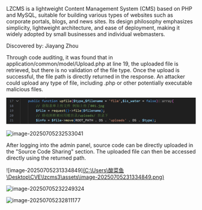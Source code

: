 LZCMS is a lightweight Content Management System (CMS) based on PHP and MySQL, suitable for building various types of websites such as corporate portals, blogs, and news sites. Its design philosophy emphasizes simplicity, lightweight architecture, and ease of deployment, making it widely adopted by small businesses and individual webmasters.

Discovered by: Jiayang Zhou

Through code auditing, it was found that in application/common/model/Upload.php at line 19, the uploaded file is retrieved, but there is no validation of the file type. Once the upload is successful, the file path is directly returned in the response. An attacker could upload any type of file, including .php or other potentially executable malicious files.

![image-20250705231127920](https://raw.githubusercontent.com/kklzzcun/CMS/main/assets/image-20250705231127920.png)

![image-20250705232533041](C:\Users\酸菜鱼\Desktop\CVE\lzcms3\assets\image-20250705232533041.png)


After logging into the admin panel, source code can be directly uploaded in the "Source Code Sharing" section. The uploaded file can then be accessed directly using the returned path.



![image-20250705231334849][(C:\Users\酸菜鱼\Desktop\CVE\lzcms3\assets\image-20250705231334849.png)](https://github.com/kklzzcun/CMS/raw/main/assets/image-2025070523134849.png)





![image-20250705232249324](C:\Users\酸菜鱼\Desktop\CVE\lzcms3\assets\image-20250705232249324.png)

![image-20250705232811177](C:\Users\酸菜鱼\Desktop\CVE\lzcms3\assets\image-20250705232811177.png)



































